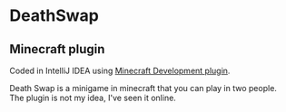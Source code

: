 # DeathSwap
## Minecraft plugin
Coded in IntelliJ IDEA using [Minecraft Development plugin](https://plugins.jetbrains.com/plugin/8327-minecraft-development).  

Death Swap is a minigame in minecraft that you can play in two people.  
The plugin is not my idea, I've seen it online.
